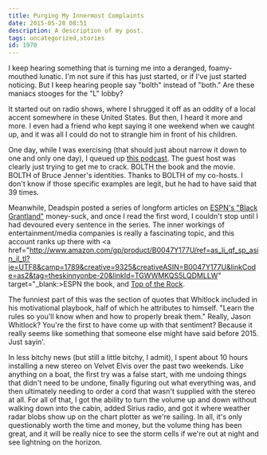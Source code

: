 ```yaml
---
title: Purging My Innermost Complaints
date: 2015-05-28 08:51
description: A description of my post.
tags: uncategorized,stories
id: 1970
---
```

I keep hearing something that is turning me into a deranged, foamy-mouthed lunatic.  I'm not sure if this has just started, or if I've just started noticing.  But I keep hearing people say "bolth" instead of "both."  Are these maniacs stooges for the "L" lobby?  

It started out on radio shows, where I shrugged it off as an oddity of a local accent somewhere in these United States.  But then, I heard it more and more.  I even had a friend who kept saying it one weekend when we caught up, and it was all I could do not to strangle him in front of his children.
<span class="spanEndPreview">&nbsp;</span>

One day, while I was exercising (that should just about narrow it down to one and only one day), I queued up <a href="http://www.slate.com/articles/podcasts/culturegabfest/2015/04/slate_s_culture_gabfest_on_wolf_hall_bruce_jenner_s_interview_and_avocados.html" target="_blank">this podcast</a>.  The guest host was clearly just trying to get me to crack.  BOLTH the book and the movie.  BOLTH of Bruce Jenner's identities.  Thanks to BOLTH of my co-hosts.  I don't know if those specific examples are legit, but he had to have said that 39 times.

Meanwhile, Deadspin posted a series of longform articles on <a href="http://deadspin.com/tag/black-grantland" target="_blank">ESPN's "Black Grantland"</a> money-suck, and once I read the first word, I couldn't stop until I had devoured every sentence in the series.  The inner workings of entertainment/media companies is really a fascinating topic, and this account ranks up there with <a href="http://www.amazon.com/gp/product/B0047Y177U/ref=as_li_qf_sp_asin_il_tl?ie=UTF8&camp=1789&creative=9325&creativeASIN=B0047Y177U&linkCode=as2&tag=theskinnyonbe-20&linkId=TGWWMKQS5LQDMLLW" target="_blank:>ESPN the book</a>, and <a href="http://www.amazon.com/gp/product/B0047Y177U/ref=as_li_qf_sp_asin_il_tl?ie=UTF8&camp=1789&creative=9325&creativeASIN=B0047Y177U&linkCode=as2&tag=theskinnyonbe-20&linkId=TGWWMKQS5LQDMLLW" target="_blank">Top of the Rock</a>.

The funniest part of this was the section of quotes that Whitlock included in his motivational playbook, half of which he attributes to himself.  "Learn the rules so you'll know when and how to properly break them."  Really, Jason Whitlock?  You're the first to have come up with that sentiment?  Because it really seems like something that someone else might have said before 2015.  Just sayin'.

In less bitchy news (but still a little bitchy, I admit), I spent about 10 hours installing a new stereo on Velvet Elvis over the past two weekends.  Like anything on a boat, the first try was a false start, with me undoing things that didn't need to be undone, finally figuring out what everything was, and then ultimately needing to order a cord that wasn't supplied with the stereo at all.  For all of that, I got the ability to turn the volume up and down without walking down into the cabin, added Sirius radio, and got it where weather radar blobs show up on the chart plotter as we're sailing.  In all, it's only questionably worth the time and money, but the volume thing has been great, and it will be really nice to see the storm cells if we're out at night and see lightning on the horizon.


